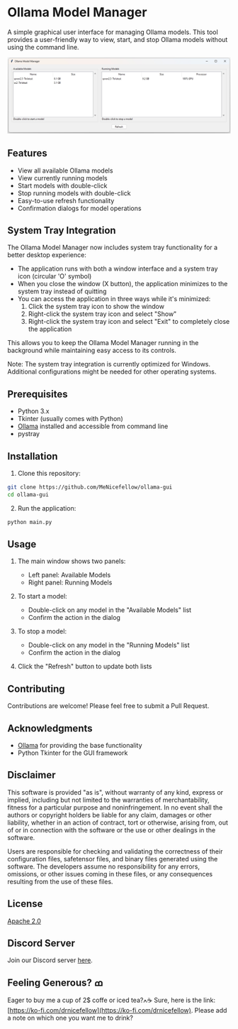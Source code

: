 # Ollama Model Manager

A simple graphical user interface for managing Ollama models. This tool provides a user-friendly way to view, start, and stop Ollama models without using the command line.

![Ollama Model Manager Screenshot](screenshot.png)

## Features

- View all available Ollama models
- View currently running models
- Start models with double-click
- Stop running models with double-click
- Easy-to-use refresh functionality
- Confirmation dialogs for model operations



## System Tray Integration

The Ollama Model Manager now includes system tray functionality for a better desktop experience:

- The application runs with both a window interface and a system tray icon (circular 'O' symbol)
- When you close the window (X button), the application minimizes to the system tray instead of quitting
- You can access the application in three ways while it's minimized:
  1. Click the system tray icon to show the window
  2. Right-click the system tray icon and select "Show"
  3. Right-click the system tray icon and select "Exit" to completely close the application

This allows you to keep the Ollama Model Manager running in the background while maintaining easy access to its controls.


Note: The system tray integration is currently optimized for Windows. Additional configurations might be needed for other operating systems.


## Prerequisites

- Python 3.x
- Tkinter (usually comes with Python)
- [Ollama](https://ollama.ai/) installed and accessible from command line
- pystray


## Installation

1. Clone this repository:
```bash
git clone https://github.com/MeNicefellow/ollama-gui
cd ollama-gui
```

2. Run the application:
```bash
python main.py
```

## Usage

1. The main window shows two panels:
   - Left panel: Available Models
   - Right panel: Running Models

2. To start a model:
   - Double-click on any model in the "Available Models" list
   - Confirm the action in the dialog

3. To stop a model:
   - Double-click on any model in the "Running Models" list
   - Confirm the action in the dialog

4. Click the "Refresh" button to update both lists

## Contributing

Contributions are welcome! Please feel free to submit a Pull Request.


## Acknowledgments

- [Ollama](https://ollama.ai/) for providing the base functionality
- Python Tkinter for the GUI framework


## Disclaimer

This software is provided "as is", without warranty of any kind, express or implied, including but not limited to the warranties of merchantability, fitness for a particular purpose and noninfringement. In no event shall the authors or copyright holders be liable for any claim, damages or other liability, whether in an action of contract, tort or otherwise, arising from, out of or in connection with the software or the use or other dealings in the software.

Users are responsible for checking and validating the correctness of their configuration files, safetensor files, and binary files generated using the software. The developers assume no responsibility for any errors, omissions, or other issues coming in these files, or any consequences resulting from the use of these files.


## License

[Apache 2.0](https://github.com/MeNicefellow/CosmoNicefellowTech/LICENSE)

## Discord Server

Join our Discord server [here](https://discord.gg/xhcBDEM3).

## Feeling Generous? ߘ

Eager to buy me a cup of 2$ coffe or iced tea?ߍ☕ Sure, here is the link: [https://ko-fi.com/drnicefellow](https://ko-fi.com/drnicefellow). Please add a note on which one you want me to drink?

